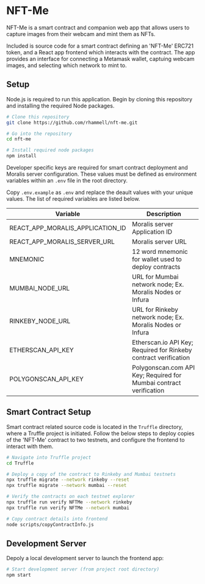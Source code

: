 # NFT-Me
NFT-Me is a smart contract and companion web app that allows users to capture images from their webcam and mint them as NFTs. 

Included is source code for a smart contract defining an 'NFT-Me' ERC721 token, and a React app frontend which interacts with the contract. The app provides an interface for connecting a Metamask wallet, captuing webcam images, and selecting which network to mint to. 

## Setup
Node.js is required to run this application. Begin by cloning this repository and installing the required Node packages. 

```bash
# Clone this repository
git clone https://github.com/rhammell/nft-me.git

# Go into the repository
cd nft-me

# Install required node packages
npm install
```

Developer specific keys are required for smart contract deployment and Moralis server configuration. These values must be defined as environment variables within an `.env` file in the root directory.

Copy `.env.example` as `.env` and replace the deault values with your unique values. The list of required variables are listed below.

| Variable                         | Description                                                            |
|----------------------------------|------------------------------------------------------------------------|
| REACT_APP_MORALIS_APPLICATION_ID | Moralis server Application ID                                          |
| REACT_APP_MORALIS_SERVER_URL     | Moralis server URL                                                     |
| MNEMONIC                         | 12 word mnemonic for wallet used to deploy contracts                   |
| MUMBAI_NODE_URL                  | URL for Mumbai network node; Ex. Moralis Nodes or Infura               |
| RINKEBY_NODE_URL                 | URL for Rinkeby network node; Ex. Moralis Nodes or Infura              |
| ETHERSCAN_API_KEY                | Etherscan.io API Key; Required for Rinkeby contract verification       |
| POLYGONSCAN_API_KEY              | Polygonscan.com API Key; Required for Mumbai contract verification     |

## Smart Contract Setup

Smart contract related source code is located in the `Truffle` directory, where a Truffle project is initiated. Follow the below steps to deploy copies of the 'NFT-Me' contract to two testnets, and configure the frontend to interact with them.

```bash
# Navigate into Truffle project 
cd Truffle

# Deploy a copy of the contract to Rinkeby and Mumbai testnets
npx truffle migrate --network rinkeby --reset
npx truffle migrate --network mumbai --reset

# Verify the contracts on each testnet explorer
npx truffle run verify NFTMe --network rinkeby
npx truffle run verify NFTMe --network mumbai

# Copy contract details into frontend 
node scripts/copyContractInfo.js
```

## Development Server

Depoly a local development server to launch the frontend app: 

```bash
# Start development server (from project root directory)
npm start
```
